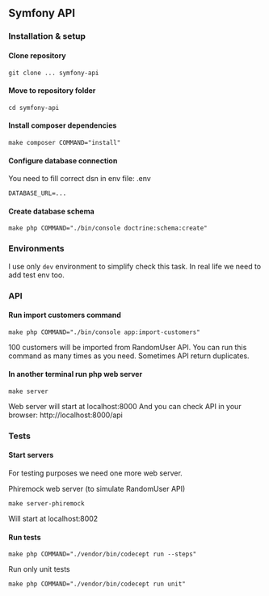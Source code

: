 ## Symfony API

### Installation & setup

#### Clone repository
```
git clone ... symfony-api
```
#### Move to repository folder
```
cd symfony-api
```
#### Install composer dependencies
```
make composer COMMAND="install"
```
#### Configure database connection 

You need to fill correct dsn in env file: .env

```
DATABASE_URL=...
```

#### Create database schema
```
make php COMMAND="./bin/console doctrine:schema:create"
```
### Environments

I use only `dev` environment to simplify check this task.
In real life we need to add test env too.

### API 

#### Run import customers command
```
make php COMMAND="./bin/console app:import-customers"
```

100 customers will be imported from RandomUser API.
You can run this command as many times as you need. 
Sometimes API return duplicates.

#### In another terminal run php web server
```
make server
```
Web server will start at localhost:8000
And you can check API in your browser: http://localhost:8000/api

### Tests

#### Start servers

For testing purposes we need one more web server.

Phiremock web server (to simulate RandomUser API)
```
make server-phiremock
```

Will start at localhost:8002

#### Run tests

```
make php COMMAND="./vendor/bin/codecept run --steps"
```

Run only unit tests

```
make php COMMAND="./vendor/bin/codecept run unit"
```






